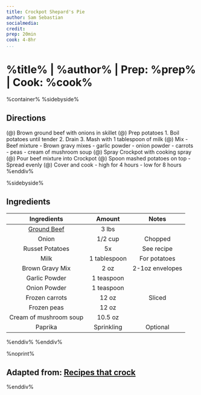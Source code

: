 ```yaml
---
title: Crockpot Shepard's Pie
author: Sam Sebastian
socialmedia:
credit:
prep: 20min
cook: 4-8hr
...
```


# %title% | %author% | Prep: %prep% | Cook: %cook%

%container%
%sidebyside%
## Directions
(@) Brown ground beef with onions in skillet
(@) Prep potatoes
    1. Boil potatoes until tender
    2. Drain
    3. Mash with 1 tablespoon of milk
(@) Mix
    - Beef mixture
    - Brown gravy mixes
    - garlic powder
    - onion powder
    - carrots
    - peas
    - cream of mushroom soup
(@) Spray Crockpot with cooking spray
(@) Pour beef mixture into Crockpot
(@) Spoon mashed potatoes on top
    - Spread evenly
(@) Cover and cook
    - high for 4 hours
    - low for 8 hours
%enddiv%

%sidebyside%
## Ingredients
| Ingredients | Amount | Notes |
| :---------: | :----: | :---------: |
| [Ground Beef](test) | 3 lbs |  |
| Onion | 1/2 cup | Chopped |
| Russet Potatoes | 5x | See recipe |
| Milk | 1 tablespoon | For potatoes |
| Brown Gravy Mix | 2 oz | 2-1oz envelopes |
| Garlic Powder | 1 teaspoon |  |
| Onion Powder | 1 teaspoon |  |
| Frozen carrots | 12 oz | Sliced |
| Frozen peas | 12 oz |  |
| Cream of mushroom soup | 10.5 oz |  |
| Paprika | Sprinkling | Optional |
%enddiv%
%enddiv%

%noprint%
## Adapted from: [Recipes that crock](https://www.recipesthatcrock.com/wprm_print/7898)
%enddiv%
